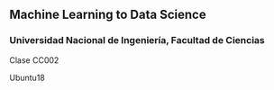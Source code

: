 ## Machine Learning to Data Science

### Universidad Nacional de Ingeniería, Facultad de Ciencias

Clase CC002

Ubuntu18
